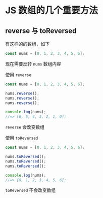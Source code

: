 # JS 数组的几个重要方法

## reverse 与 toReversed

有这样的的数组，如下

```js
const nums = [0, 1, 2, 3, 4, 5, 6];
```

现在需要反转 `nums` 数组内容

使用 `reverse`

```js
const nums = [0, 1, 2, 3, 4, 5, 6];

nums.reverse();
nums.reverse();
nums.reverse();

console.log(nums);
//=> [6, 5, 4, 3, 2, 1, 0];
```

`reverse` 会改变数组

使用 `toReversed`

```js
const nums = [0, 1, 2, 3, 4, 5, 6];

nums.toReversed();
nums.toReversed();
nums.toReversed();

console.log(nums);
//=> [0, 1, 2, 3, 4, 5, 6];
```

`toReversed` 不会改变数组
